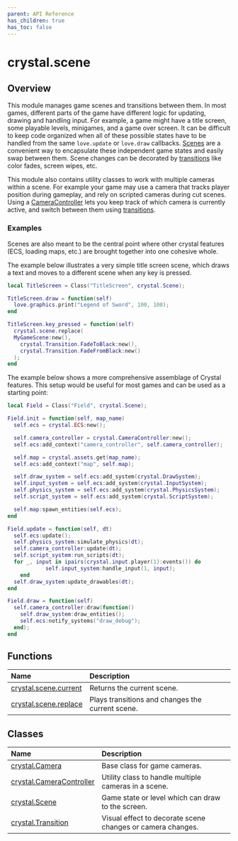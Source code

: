 ```yaml
---
parent: API Reference
has_children: true
has_toc: false
---
```


# crystal.scene

## Overview

This module manages game scenes and transitions between them. In most games, different parts of the game have different logic for updating, drawing and handling input. For example, a game might have a title screen, some playable levels, minigames, and a game over screen. It can be difficult to keep code organized when all of these possible states have to be handled from the same `love.update` or `love.draw` callbacks. [Scenes](scene) are a convenient way to encapsulate these independent game states and easily swap between them. Scene changes can be decorated by [transitions](transition) like color fades, screen wipes, etc.

This module also contains utility classes to work with multiple cameras within a scene. For example your game may use a camera that tracks player position during gameplay, and rely on scripted cameras during cut scenes. Using a [CameraController](camera_controller) lets you keep track of which camera is currently active, and switch between them using [transitions](transition).

### Examples

Scenes are also meant to be the central point where other crystal features (ECS, loading maps, etc.) are brought together into one cohesive whole.

The example below illustrates a very simple title screen scene, which draws a text and moves to a different scene when any key is pressed.

```lua
local TitleScreen = Class("TitleScreen", crystal.Scene);

TitleScreen.draw = function(self)
  love.graphics.print("Legend of Sword", 100, 100);
end

TitleScreen.key_pressed = function(self)
  crystal.scene.replace(
  MyGameScene:new(),
    crystal.Transition.FadeToBlack:new(),
    crystal.Transition.FadeFromBlack:new()
  );
end
```

The example below shows a more comprehensive assemblage of Crystal features. This setup would be useful for most games and can be used as a starting point:

```lua
local Field = Class("Field", crystal.Scene);

Field.init = function(self, map_name)
  self.ecs = crystal.ECS:new();

  self.camera_controller = crystal.CameraController:new();
  self.ecs:add_context("camera_controller", self.camera_controller);

  self.map = crystal.assets.get(map_name);
  self.ecs:add_context("map", self.map);

  self.draw_system = self.ecs:add_system(crystal.DrawSystem);
  self.input_system = self.ecs:add_system(crystal.InputSystem);
  self.physics_system = self.ecs:add_system(crystal.PhysicsSystem);
  self.script_system = self.ecs:add_system(crystal.ScriptSystem);

  self.map:spawn_entities(self.ecs);
end

Field.update = function(self, dt)
  self.ecs:update();
  self.physics_system:simulate_physics(dt);
  self.camera_controller:update(dt);
  self.script_system:run_scripts(dt);
  for _, input in ipairs(crystal.input.player(1):events()) do
			self.input_system:handle_input(1, input);
	end
  self.draw_system:update_drawables(dt);
end

Field.draw = function(self)
  self.camera_controller:draw(function()
    self.draw_system:draw_entities();
    self.ecs:notify_systems("draw_debug");
  end);
end
```

## Functions

| Name                             | Description                                      |
| :------------------------------- | :----------------------------------------------- |
| [crystal.scene.current](current) | Returns the current scene.                       |
| [crystal.scene.replace](replace) | Plays transitions and changes the current scene. |

## Classes

| Name                                          | Description                                                |
| :-------------------------------------------- | :--------------------------------------------------------- |
| [crystal.Camera](camera)                      | Base class for game cameras.                               |
| [crystal.CameraController](camera_controller) | Utility class to handle multiple cameras in a scene.       |
| [crystal.Scene](scene)                        | Game state or level which can draw to the screen.          |
| [crystal.Transition](transition)              | Visual effect to decorate scene changes or camera changes. |
